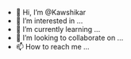 - 👋 Hi, I’m @Kawshikar
- 👀 I’m interested in ...
- 🌱 I’m currently learning ...
- 💞️ I’m looking to collaborate on ...
- 📫 How to reach me ...

<!---
Kawshikar/Kawshikar is a ✨ special ✨ repository because its `README.md` (this file) appears on your GitHub profile.
You can click the Preview link to take a look at your changes.
--->
